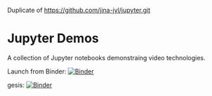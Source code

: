 Duplicate of  https://github.com/jina-jyl/jupyter.git


# Jupyter Demos

A collection of Jupyter notebooks demonstraing video technologies.

Launch from Binder: [![Binder](https://mybinder.org/badge_logo.svg)](https://mybinder.org/v2/gh/jina-jyl/jupyter.git/master)

gesis: 
[![Binder](https://notebooks.gesis.org/binder/badge_logo.svg)](https://notebooks.gesis.org/binder/v2/gh/op07n/jupyter-video-test1.git/master)
